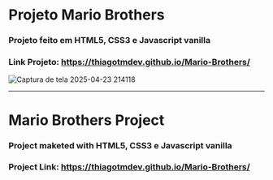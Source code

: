 # Projeto Mario Brothers

### Projeto feito em HTML5, CSS3 e Javascript vanilla

### Link Projeto: https://thiagotmdev.github.io/Mario-Brothers/

![Captura de tela 2025-04-23 214118](https://github.com/user-attachments/assets/dbf2d496-969c-4164-94a8-705ab91a7056)

**************************************************************************************************************************

# Mario Brothers Project

### Project maketed with HTML5, CSS3 e Javascript vanilla

### Project Link: https://thiagotmdev.github.io/Mario-Brothers/
